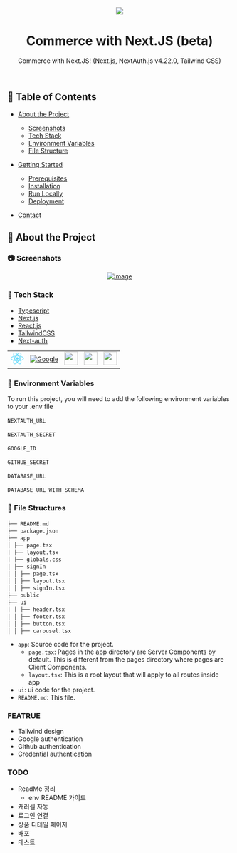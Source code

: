 <div align="center">
  <picture>
      <source media="(prefers-color-scheme: dark)" srcset="https://assets.vercel.com/image/upload/v1662130559/nextjs/Icon_dark_background.png">
      <img src="https://assets.vercel.com/image/upload/v1662130559/nextjs/Icon_light_background.png" height="128">
    </picture>
  <h1>Commerce with Next.JS (beta)</h1>
  <p>
Commerce with Next.JS! (Next.js, NextAuth.js v4.22.0, Tailwind CSS)
  </p>

</div>

<br/>

<!-- Table of Contents -->

## 📔 Table of Contents

- [About the Project](#star2-about-the-project)

  - [Screenshots](#camera-screenshots)
  - [Tech Stack](#space_invader-tech-stack)
  - [Environment Variables](#key-environment-variables)
  - [File Structure](#file_folder-file-structures)

- [Getting Started](#toolbox-getting-started)
  - [Prerequisites](#bangbang-prerequisites)
  - [Installation](#gear-installation)
  - [Run Locally](#running-run-locally)
  - [Deployment](#triangular_flag_on_post-deployment)
- [Contact](#handshake-contact)

<!-- About the Project -->

## :star2: About the Project

<!-- Screenshots -->

### :camera: Screenshots

<div align="center">
  <a href="" target="_blank"><img  src='' alt='image'/></a>
</div>

### :space_invader: Tech Stack

<ul>
  <li><a href="https://#/">Typescript</a></li>
  <li><a href="https://nextjs.org/">Next.js</a></li>
  <li><a href="https://reactjs.org/">React.js</a></li>
  <li><a href="https://tailwindcss.com/">TailwindCSS</a></li>
  <li><a href="https://next-auth.js.org/">Next-auth</a></li>
</ul>

<table>
    <tr>
        <td>
          <a href="#">
            <img src="https://raw.githubusercontent.com/devicons/devicon/master/icons/react/react-original.svg" alt="" width="30" height="30" /></a>
        </td>
        <td>
          <a href="#">
            <img src="https://user-images.githubusercontent.com/99184393/183096870-fdf58e59-d78c-44f4-bd1c-f9033c16d907.png" alt="Google" width="30" height="30" /></a>
        </td>
        <td>
          <a href="#">
            <img src="https://user-images.githubusercontent.com/99184393/179383376-874f547c-4e6f-4826-850e-706b009e7e2b.png" alt="" width="30" height="30" /></a>
        </td>
        <td>
          <a href="#">
            <img src="https://user-images.githubusercontent.com/99184393/180462270-ea4a249c-627c-4479-9431-5c3fd25454c4.png" alt="" width="30" height="30" />
          </a>
        </td>
        <td>
          <a href="#">
            <img src="https://user-images.githubusercontent.com/99184393/204170976-0e5c6e2a-2b41-483d-adbd-d5d1e40b8d15.png" alt="" width="30" height="30" />
          </a>
        </td>
    </tr>
</table>

### :key: Environment Variables

To run this project, you will need to add the following environment variables to your .env file

`NEXTAUTH_URL`

`NEXTAUTH_SECRET`

`GOOGLE_ID`

`GITHUB_SECRET`

`DATABASE_URL`

`DATABASE_URL_WITH_SCHEMA`

### :file_folder: File Structures

```text
├── README.md
├── package.json
├── app
│ ├── page.tsx
│ ├── layout.tsx
│ ├── globals.css
│ ├── signIn
│ │ ├── page.tsx
│ │ ├── layout.tsx
│ │ ├── signIn.tsx
├── public
├── ui
│ │ ├── header.tsx
│ │ ├── footer.tsx
│ │ ├── button.tsx
│ │ ├── carousel.tsx
```

- `app`: Source code for the project.
  - `page.tsx`: Pages in the app directory are Server Components by default. This is different from the pages directory where pages are Client Components.
  - `layout.tsx`: This is a root layout that will apply to all routes inside app
- `ui`: ui code for the project.
- `README.md`: This file.

### FEATRUE

- Tailwind design
- Google authentication
- Github authentication
- Credential authentication

### TODO

- ReadMe 정리
  - env README 가이드
- 캐러셀 자동
- 로그인 연결
- 상품 디테일 페이지
- 배포
- 테스트
